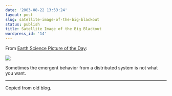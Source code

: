 ```yaml
---
date: '2003-08-22 13:53:24'
layout: post
slug: satellite-image-of-the-big-blackout
status: publish
title: Satellite Image of the Big Blackout
wordpress_id: '14'
---
```


From [Earth Science Picture of the Day](http://epod.usra.edu/archive/epodviewer.php3?oid=152768):


![](http://epod.usra.edu/archive/images/main_blackout.png)


Sometimes the emergent behavior from a distributed system is not what you want.


* * *


Copied from old blog.
